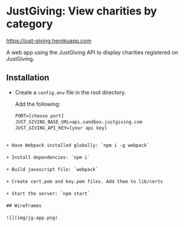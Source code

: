 # JustGiving: View charities by category

https://just-giving.herokuapp.com

A web app using the JustGiving API to display charities registered on JustGiving.

## Installation

+ Create a `config.env` file in the root directory.

  Add the following:
  ```
  PORT=[choose port]
  JUST_GIVING_BASE_URL=api.sandbox.justgiving.com
  JUST_GIVING_API_KEY=[your api key]
```

+ Have Webpack installed globally: `npm i -g webpack`

+ Install dependencies: `npm i`

+ Build javascript file: `webpack`

+ Create cert.pem and key.pem files. Add them to lib/certs

+ Start the server: `npm start`

## Wireframes

![](img/jg-app.png)
